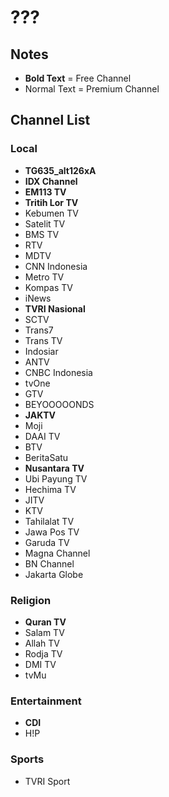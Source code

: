 # ???
## Notes
* **Bold Text** = Free Channel
* Normal Text = Premium Channel
## Channel List
### Local
* **TG635_alt126xA**
* **IDX Channel**
* **EM113 TV**
* **Tritih Lor TV**
* Kebumen TV
* Satelit TV
* BMS TV
* RTV
* MDTV
* CNN Indonesia
* Metro TV
* Kompas TV
* iNews
* **TVRI Nasional**
* SCTV
* Trans7
* Trans TV
* Indosiar
* ANTV
* CNBC Indonesia
* tvOne
* GTV
* BEYOOOOONDS
* **JAKTV**
* Moji
* DAAI TV
* BTV
* BeritaSatu
* **Nusantara TV**
* Ubi Payung TV
* Hechima TV
* JITV
* KTV
* Tahilalat TV
* Jawa Pos TV
* Garuda TV
* Magna Channel
* BN Channel
* Jakarta Globe
### Religion
* **Quran TV**
* Salam TV
* Allah TV
* Rodja TV
* DMI TV
* tvMu
### Entertainment
* **CDI**
* H!P
### Sports
* TVRI Sport
